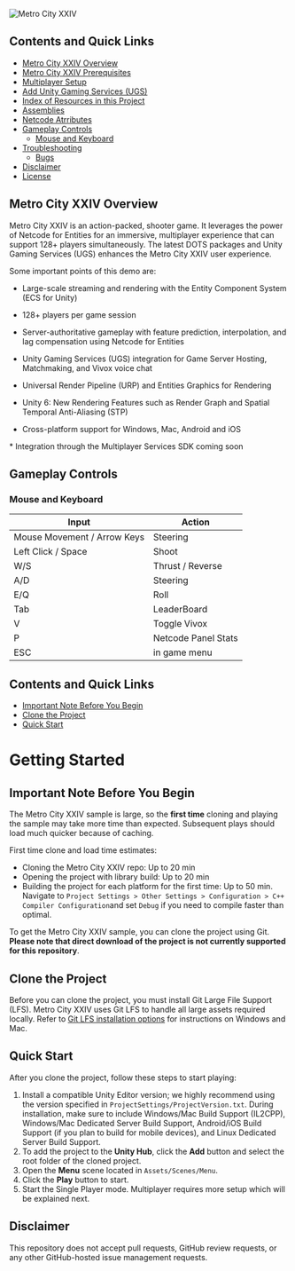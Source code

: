 ![Metro City XXIV](Documentation/Images/header.jpg)

## Contents and Quick Links
- [Metro City XXIV Overview](#megacity-metro-overview)
- [Metro City XXIV Prerequisites](Documentation/prerequisites.md)
- [Multiplayer Setup](Documentation/multiplayer-setup.md)
- [Add Unity Gaming Services (UGS)](Documentation/ugs.md)
- [Index of Resources in this Project](Documentation/script-index.md)
- [Assemblies](Documentation/assemblies.md)
- [Netcode Atrributes](Documentation/attributes.md)
- [Gameplay Controls](#gameplay-controls)
  - [Mouse and Keyboard](#mouse-and-keyboard)
- [Troubleshooting](#troubleshooting)
  - [Bugs](#bugs)
- [Disclaimer](#disclaimer)
- [License](#license)


## Metro City XXIV Overview


Metro City XXIV is an action-packed, shooter game. It leverages the power of Netcode for Entities for an immersive, multiplayer experience that can support 128+ players simultaneously. The latest DOTS packages and Unity Gaming Services (UGS) enhances the Metro City XXIV user experience. 

Some important points of this demo are:
- Large-scale streaming and rendering with the Entity Component System (ECS for Unity)
- 128+ players per game session
- Server-authoritative gameplay with feature prediction, interpolation, and lag compensation using Netcode for Entities

- Unity Gaming Services (UGS) integration for Game Server Hosting, Matchmaking, and Vivox voice chat
- Universal Render Pipeline (URP) and Entities Graphics for Rendering 
- Unity 6: New Rendering Features such as Render Graph and Spatial Temporal Anti-Aliasing (STP)
- Cross-platform support for Windows, Mac, Android and iOS 


\* Integration through the Multiplayer Services SDK coming soon

## Gameplay Controls

### Mouse and Keyboard

| Input        | Action       |
|--------------|--------------|
| Mouse Movement / Arrow Keys | Steering |
| Left Click / Space | Shoot |
| W/S | Thrust / Reverse |
| A/D | Steering |
| E/Q | Roll |
| Tab | LeaderBoard |
| V | Toggle Vivox |
| P | Netcode Panel Stats |
| ESC| in game menu |

## Contents and Quick Links

- [Important Note Before You Begin](#important-note-before-you-begin)
- [Clone the Project](#clone-the-project)
- [Quick Start](#quick-start) 

# Getting Started

## Important Note Before You Begin

The Metro City XXIV sample is large, so the **first time** cloning and playing the sample may take more time than expected. Subsequent plays should load much quicker because of caching.

First time clone and load time estimates:
- Cloning the Metro City XXIV repo: Up to 20 min
- Opening the project with library build: Up to 20 min
- Building the project for each platform for the first time: Up to 50 min. 
Navigate to `Project Settings > Other Settings > Configuration > C++ Compiler Configuration`and set `Debug` if you need to compile faster than optimal.

To get the Metro City XXIV sample, you can clone the project using Git. 
**Please note that direct download of the project is not currently supported for this repository**.

## Clone the Project

Before you can clone the project, you must install Git Large File Support (LFS). Metro City XXIV uses Git LFS to handle all large assets required locally. 
Refer to [Git LFS installation options](https://github.com/git-lfs/git-lfs/wiki/Installation) for instructions on Windows and Mac. 

## Quick Start

After you clone the project, follow these steps to start playing:
1. Install a compatible Unity Editor version; we highly recommend using the version specified in `ProjectSettings/ProjectVersion.txt`. During installation, make sure to include Windows/Mac Build Support (IL2CPP), Windows/Mac Dedicated Server Build Support, Android/iOS Build Support (if you plan to build for mobile devices), and Linux Dedicated Server Build Support.
2. To add the project to the **Unity Hub**, click the **Add** button and select the root folder of the cloned project.
3. Open the **Menu** scene located in `Assets/Scenes/Menu`. 
4. Click the **Play** button to start.
5. Start the Single Player mode. Multiplayer requires more setup which will be explained next.  

## Disclaimer

This repository does not accept pull requests, GitHub review requests, or any other GitHub-hosted issue management requests.


